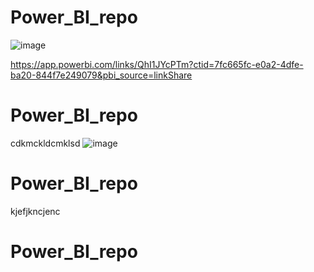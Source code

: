 # Power_BI_repo

![image](https://github.com/user-attachments/assets/2bb9604e-6d57-4360-a933-c9bd6491ed65)


https://app.powerbi.com/links/QhI1JYcPTm?ctid=7fc665fc-e0a2-4dfe-ba20-844f7e249079&pbi_source=linkShare

# Power_BI_repo

cdkmckldcmklsd
![image](https://github.com/user-attachments/assets/38e60f77-10e5-43cc-a468-299b3fc01d75)


# Power_BI_repo



kjefjkncjenc




# Power_BI_repo
